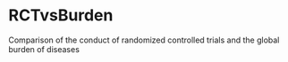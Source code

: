 # RCTvsBurden
Comparison of the conduct of randomized controlled trials and the global burden of diseases
